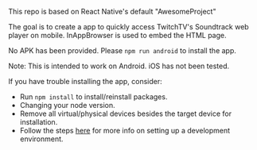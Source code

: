 This repo is based on React Native's default "AwesomeProject"

The goal is to create a app to quickly access TwitchTV's Soundtrack web player on mobile. InAppBrowser is used to embed the HTML page.

No APK has been provided. Please `npm run android` to install the app.

Note: This is intended to work on Android. iOS has not been tested.

If you have trouble installing the app, consider:

- Run `npm install` to install/reinstall packages.
- Changing your node version.
- Remove all virtual/physical devices besides the target device for installation.
- Follow the steps [here](https://reactnative.dev/docs/environment-setup) for more info on setting up a development environment.
